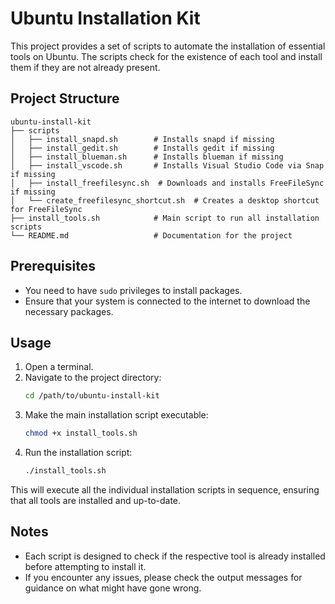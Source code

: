 # Ubuntu Installation Kit

This project provides a set of scripts to automate the installation of essential tools on Ubuntu. The scripts check for the existence of each tool and install them if they are not already present.

## Project Structure

```
ubuntu-install-kit
├── scripts
│   ├── install_snapd.sh        # Installs snapd if missing
│   ├── install_gedit.sh        # Installs gedit if missing
│   ├── install_blueman.sh      # Installs blueman if missing
│   ├── install_vscode.sh       # Installs Visual Studio Code via Snap if missing
│   ├── install_freefilesync.sh  # Downloads and installs FreeFileSync if missing
│   └── create_freefilesync_shortcut.sh  # Creates a desktop shortcut for FreeFileSync
├── install_tools.sh            # Main script to run all installation scripts
└── README.md                   # Documentation for the project
```

## Prerequisites

- You need to have `sudo` privileges to install packages.
- Ensure that your system is connected to the internet to download the necessary packages.

## Usage

1. Open a terminal.
2. Navigate to the project directory:
   ```bash
   cd /path/to/ubuntu-install-kit
   ```
3. Make the main installation script executable:
   ```bash
   chmod +x install_tools.sh
   ```
4. Run the installation script:
   ```bash
   ./install_tools.sh
   ```

This will execute all the individual installation scripts in sequence, ensuring that all tools are installed and up-to-date.

## Notes

- Each script is designed to check if the respective tool is already installed before attempting to install it.
- If you encounter any issues, please check the output messages for guidance on what might have gone wrong.